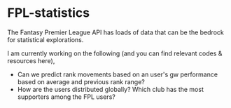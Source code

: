# FPL-statistics

The Fantasy Premier League API has loads of data that can be the bedrock for statistical explorations. 

I am currently working on the following (and you can find relevant codes & resources here), 

- Can we predict rank movements based on an user's gw performance based on average and previous rank range?
- How are the users distributed globally? Which club has the most supporters among the FPL users?
